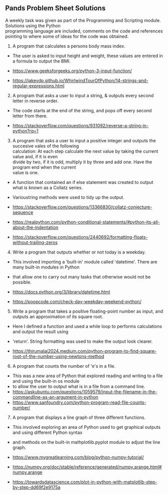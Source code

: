 
## Pands Problem Sheet Solutions

<p>A weekly task was given as part of the Programming and Scripting module. Solutions using the Python<br> programming language are included, comments on the code and references pointing to where some of ideas for the code was obtained.</p>


1. A program that calculates a persons body mass index.
- The user is asked to input height and weight, these values are entered in a formula to output the BMI.

- https://www.geeksforgeeks.org/python-3-input-function/
- https://jakevdp.github.io/WhirlwindTourOfPython/14-strings-and-regular-expressions.html


2. A program that asks a user to input a string, & outputs every second letter in reverse order.
- The code starts at the end of the string, and pops off every second letter from there.

- https://stackoverflow.com/questions/931092/reverse-a-string-in-python?rq=1


3. A program that asks a user to input a positive integer and outputs the succesive vales of the following<br>
   calculation: At each step calculate the next value by taking the current value and, if it is even<br>
   divide by two, if it is odd, multiply it by three and add one. Have the program end when the current<br>
   value is one.
- A function that contained an if else statement was created to output what is known as a Collatz series.
- Varioustring methods were used to tidy up the output.

- https://stackoverflow.com/questions/13366830/collatz-conjecture-sequence
- https://realpython.com/python-conditional-statements/#python-its-all-about-the-indentation
- https://stackoverflow.com/questions/2440692/formatting-floats-without-trailing-zeros


4. Write a program that outputs whether or not today is a weekday.
- This involved importing a 'built-in' module called 'datetime'. There are many built-in modules in Python 
- that allow one to carry out many tasks that otherwise would not be possible. 

- https://docs.python.org/3/library/datetime.html
- https://poopcode.com/check-day-weekday-weekend-python/


5. Write a program that takes a positive floating-point number as input, and outputs an approximation of its 
   square root.
- Here I defined a function and used a while loop to performs calculations and output the result using 
- 'return'. String formatting was used to make the output look clearer.

- https://thirumalai2024.medium.com/python-program-to-find-square-root-of-the-number-using-newtons-method


6. A program that counts the number of 'e's in a file.
- This was a new area of Python that explored reading and writing to a file and using the built-in os module
- to allow the user to output what is in a file from a command line.
- https://askubuntu.com/questions/1059579/input-the-filename-in-the-commandline-as-an-argument-in-python
- https://www.sanfoundry.com/python-program-read-file-counts-number/


7. A program that displays a line graph of three different functions.
- This involved exploring an area of Python used to get graphical outputs and using different Python syntax
- and methods on the built-in mathplotlib.pyplot module to adjust the line graph.

- https://www.mygreatlearning.com/blog/python-numpy-tutorial/
- https://numpy.org/doc/stable/reference/generated/numpy.arange.html#numpy.arange
- https://towardsdatascience.com/plot-in-python-with-matplotlib-step-by-step-dd69f2e9175a
